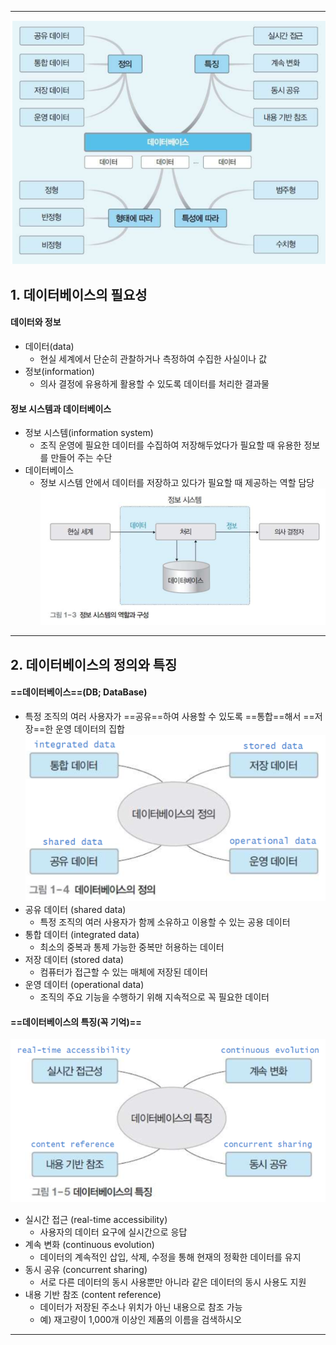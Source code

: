 
---
![](../../../../image/Pasted%20image%2020240916164935.png)
## 1. 데이터베이스의 필요성

#### 데이터와 정보
- 데이터(data) 
	- 현실 세계에서 단순히 관찰하거나 측정하여 수집한 사실이나 값 
- 정보(information) 
	- 의사 결정에 유용하게 활용할 수 있도록 데이터를 처리한 결과물

#### 정보 시스템과 데이터베이스
- 정보 시스템(information system) 
	- 조직 운영에 필요한 데이터를 수집하여 저장해두었다가 필요할 때 유용한 정보를 만들어 주는 수단 
- 데이터베이스 
	- 정보 시스템 안에서 데이터를 저장하고 있다가 필요할 때 제공하는 역할 담당
	![](../../../../image/Pasted%20image%2020240905104509.png)

---
## 2. 데이터베이스의 정의와 특징
#### ==데이터베이스==(DB; DataBase)
- 특정 조직의 여러 사용자가 ==공유==하여 사용할 수 있도록 ==통합==해서 ==저장==한 운영 데이터의 집합
	![](../../../../image/Pasted%20image%2020240905104710.png)
-  공유 데이터 (shared data)
	- 특정 조직의 여러 사용자가 함께 소유하고 이용할 수 있는 공용 데이터 
- 통합 데이터 (integrated data)
	- 최소의 중복과 통제 가능한 중복만 허용하는 데이터 
- 저장 데이터 (stored data)
	- 컴퓨터가 접근할 수 있는 매체에 저장된 데이터 
- 운영 데이터 (operational data)
	- 조직의 주요 기능을 수행하기 위해 지속적으로 꼭 필요한 데이터

#### ==데이터베이스의 특징(꼭 기억)==

![](../../../../image/Pasted%20image%2020240905105258.png)

- 실시간 접근 (real-time accessibility)
	- 사용자의 데이터 요구에 실시간으로 응답 
- 계속 변화 (continuous evolution)
	- 데이터의 계속적인 삽입, 삭제, 수정을 통해 현재의 정확한 데이터를 유지 
- 동시 공유 (concurrent sharing)
	- 서로 다른 데이터의 동시 사용뿐만 아니라 같은 데이터의 동시 사용도 지원 
- 내용 기반 참조 (content reference)
	- 데이터가 저장된 주소나 위치가 아닌 내용으로 참조 가능 
	- 예) 재고량이 1,000개 이상인 제품의 이름을 검색하시오

---
